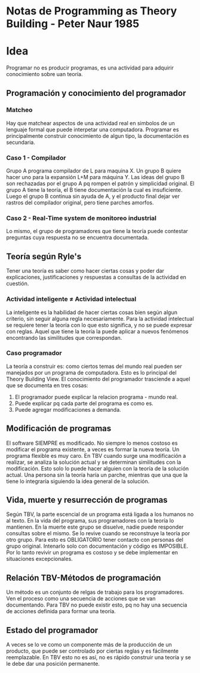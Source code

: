 # Notas de Programming as Theory Building - Peter Naur 1985

# Idea
Programar no es producir programas, es una actividad para adquirir conocimiento sobre uan teoría.


## Programación y conocimiento del programador
### Matcheo
Hay que matchear aspectos de una actividad real en simbolos de un lenguaje formal que puede interpetar una computadora.
Programar es principalmente construir conocimiento de algun tipo, la documentación es secundaria.

### Caso 1 - Compilador
Grupo A programa compilador de L para maquina X. Un grupo B quiere hacer uno para la expansión L+M para máquina Y. Las ideas del grupo B son rechazadas por el grupo A pq rompen el patrón y simplicidad original. El grupo A tiene la teoría, el B tiene documentación la cual es insuficiente. Luego el grupo B continua sin ayuda de A, y el producto final dejar ver rastros del compilador original, pero tiene parches amorfos.

### Caso 2 - Real-Time system de monitoreo industrial
Lo mismo, el grupo de programadores que tiene la teoría puede contestar preguntas cuya respuesta no se encuentra documentada.


## Teoría según Ryle's 
Tener una teoría es saber como hacer ciertas cosas y poder dar explicaciones, justificaciones y respuestas a consultas de la actividad en cuestión. 

### Actividad inteligente $\neq$ Actividad intelectual
La inteligente es la habilidad de hacer ciertas cosas bien según algun criterio, sin seguir alguna regla necesariamente. Para la actividad intelectual se requiere tener la teoría con lo que esto significa, y no se puede expresar con reglas. Aquel que tiene la teoría la puede aplicar a nuevos fenómenos encontrando las similitudes que correspondan.


### Caso programador
La teoría a construir es: como ciertos temas del mundo real pueden ser manejados por un programa de computadora. Esto es lo principal del Theory Building View. El conocimiento del programador trasciende a aquel que se documenta en tres cosas:
1. El programador puede explicar la relacion programa - mundo real.
2. Puede explicar pq cada parte del programa es como es.
3. Puede agregar modificaciones a demanda.

## Modificación de programas
El software SIEMPRE es modificado. No siempre lo menos costoso es modificar el programa existente, a veces es formar la nueva teoría. Un programa flexible es muy caro. En TBV cuando surge una modificación a realizar, se analiza la solución actual y se determinan similitudes con la modificación. Esto solo lo puede hacer alguien con la teoría de la solución actual. Una persona sin la teoría haría un parche, mientras que una que la tiene lo integraría siguiendo la idea general de la solución.


## Vida, muerte y resurrección de programas
Según TBV, la parte escencial de un programa está ligada a los humanos no al texto. En la vida del programa, sus programadores con la teoría lo mantienen. En la muerte este grupo se disuelve, nadie puede responder consultas sobre el mismo. Se lo revive cuando se reconstruye la teoría por otro grupo. Para esto es OBLIGATORIO tener contacto con personas del grupo original. Intenarlo solo con documentación y código es IMPOSIBLE. Por lo tanto revivir un programa es costoso y se  debe implementar en situaciones excepcionales.


## Relación TBV-Métodos de programación 
Un método es un conjunto de relgas de trabajo para los programadores. Ven el proceso como una secuencia de acciones que se van documentando. Para TBV no puede existir esto, pq no hay una secuencia de acciones definida para formar una teoría.

## Estado del programador
A veces se lo ve como un componente más de la producción de un producto, que puede ser controlado por ciertas reglas y es fácilmente reemplazable. En TBV esto no es así, no es rápido construir una teoría y se le debe dar una posición permanente.
